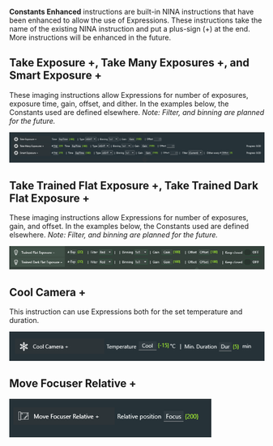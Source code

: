 
**Constants Enhanced** instructions are built-in NINA instructions that have been enhanced to allow the use of Expressions.  These instructions take the name of the existing NINA instruction and put a plus-sign (+) at the end.  More instructions will be enhanced in the future.

## Take Exposure +, Take Many Exposures +, and Smart Exposure +

These imaging instructions allow Expressions for number of exposures, exposure time, gain, offset, and dither.  In the examples below, the Constants used are defined elsewhere. *Note: Filter, and binning are planned for the future.*

![](Exposure.png)

## Take Trained Flat Exposure +, Take Trained Dark Flat Exposure +

These imaging instructions allow Expressions for number of exposures, gain, and offset.  In the examples below, the Constants used are defined elsewhere. *Note: Filter, and binning are planned for the future.*

![](Trained.png)

## Cool Camera +

This instruction can use Expressions both for the set temperature and duration.

![](Cool.png)

## Move Focuser Relative +

![](Focus.png)
